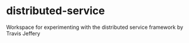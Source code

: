 # distributed-service
Workspace for experimenting with the distributed service framework by Travis Jeffery
